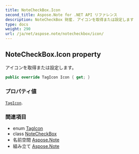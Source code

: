 ```yaml
---
title: NoteCheckBox.Icon
second_title: Aspose.Note for .NET API リファレンス
description: NoteCheckBox 財産. アイコンを取得または設定します
type: docs
weight: 290
url: /ja/net/aspose.note/notecheckbox/icon/
---
```

## NoteCheckBox.Icon property

アイコンを取得または設定します。

```csharp
public override TagIcon Icon { get; }
```

### プロパティ値

[`TagIcon`](../../tagicon/).

### 関連項目

* enum [TagIcon](../../tagicon/)
* class [NoteCheckBox](../)
* 名前空間 [Aspose.Note](../../notecheckbox/)
* 組み立て [Aspose.Note](../../../)


